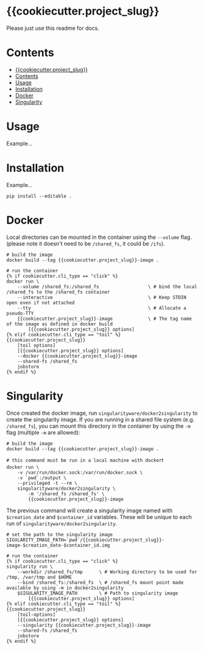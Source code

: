 # {{cookiecutter.project_slug}}

Please just use this readme for docs.

# Contents

- [{{cookiecutter.project_slug}}](#cookiecutterprojectslug)
- [Contents](#contents)
- [Usage](#usage)
- [Installation](#installation)
- [Docker](#docker)
- [Singularity](#singularity)

# Usage

Example...

# Installation

Example...

    pip install --editable .


# Docker

Local directories can be mounted in the container using the `--volume` flag. (please note it doesn't need to be `/shared_fs`, it could be `/ifs`).

    # build the image
    docker build --tag {{cookiecutter.project_slug}}-image .

    # run the container
    {% if cookiecutter.cli_type == "click" %}
    docker run \
        --volume /shared_fs:/shared_fs                  \ # bind the local /shared_fs to the /shared_fs container
        --interactive                                   \ # Keep STDIN open even if not attached
        --tty                                           \ # Allocate a pseudo-TTY
        {{cookiecutter.project_slug}}-image             \ # The tag name of the image as defined in docker build
            [{{cookiecutter.project_slug}} options]
    {% elif cookiecutter.cli_type == "toil" %}
    {{cookiecutter.project_slug}}
        [toil options]
        [{{cookiecutter.project_slug}} options]
        --docker {{cookiecutter.project_slug}}-image
        --shared-fs /shared_fs
        jobstore
    {% endif %}

# Singularity

Once created the docker image, run `singularityware/docker2singularity` to create the singularity image. If you are running in a shared file system (e.g. `/shared_fs`), you can mount this directory in the container by using the `-m` flag (multiple `-m` are allowed):

    # build the image
    docker build --tag {{cookiecutter.project_slug}}-image .

    # this command must be run in a local machine with docker❗️
    docker run \
        -v /var/run/docker.sock:/var/run/docker.sock \
        -v `pwd`:/output \
        --privileged -t --rm \
        singularityware/docker2singularity \
            -m '/shared_fs /shared_fs' \
            {{cookiecutter.project_slug}}-image

The previous command will create a singularity image named with `$creation_date` and `$container_id` variables. These will be unique to each run of `singularityware/docker2singularity`.

    # set the path to the singularity image
    SIGULARITY_IMAGE_PATH=`pwd`/{{cookiecutter.project_slug}}-image-$creation_date-$container_id.img

    # run the container
    {% if cookiecutter.cli_type == "click" %}
    singularity run \
        --workdir /shared_fs/tmp      \ # Working directory to be used for /tmp, /var/tmp and $HOME
        --bind /shared_fs:/shared_fs  \ # /shared_fs mount point made available by using -m in docker2singularity
        $SIGULARITY_IMAGE_PATH        \ # Path to singularity image
            [{{cookiecutter.project_slug}} options]
    {% elif cookiecutter.cli_type == "toil" %}
    {{cookiecutter.project_slug}}
        [toil-options]
        [{{cookiecutter.project_slug}} options]
        --singularity {{cookiecutter.project_slug}}-image
        --shared-fs /shared_fs
        jobstore
    {% endif %}

